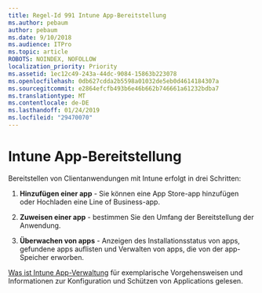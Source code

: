 ```yaml
---
title: Regel-Id 991 Intune App-Bereitstellung
ms.author: pebaum
author: pebaum
ms.date: 9/10/2018
ms.audience: ITPro
ms.topic: article
ROBOTS: NOINDEX, NOFOLLOW
localization_priority: Priority
ms.assetid: 1ec12c49-243a-44dc-9084-15863b223078
ms.openlocfilehash: 0db627cdda2b5598a01032de5eb0d4614184307a
ms.sourcegitcommit: e2864efcfb493b6e46b662b746661a61232bdba7
ms.translationtype: MT
ms.contentlocale: de-DE
ms.lasthandoff: 01/24/2019
ms.locfileid: "29470070"
---
```

# <a name="intune-app-deployment"></a>Intune App-Bereitstellung

Bereitstellen von Clientanwendungen mit Intune erfolgt in drei Schritten:
  
1. **Hinzufügen einer app** - Sie können eine App Store-app hinzufügen oder Hochladen eine Line of Business-app. 
    
2. **Zuweisen einer app** - bestimmen Sie den Umfang der Bereitstellung der Anwendung. 
    
3. **Überwachen von apps** - Anzeigen des Installationsstatus von apps, gefundene apps auflisten und Verwalten von apps, die von der app-Speicher erworben. 
    
[Was ist Intune App-Verwaltung](https://docs.microsoft.com/intune/app-management) für exemplarische Vorgehensweisen und Informationen zur Konfiguration und Schützen von Applications gelesen. 
  

